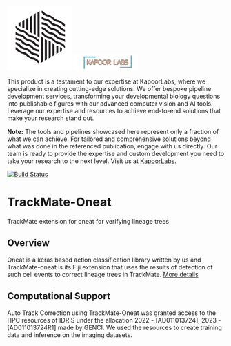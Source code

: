 <img src="images/mtrack.png" alt="Logo1" width="150"/>
<img src="images/kapoorlablogo.png" alt="Logo2" width="150"/>

This product is a testament to our expertise at KapoorLabs, where we specialize in creating cutting-edge solutions. We offer bespoke pipeline development services, transforming your developmental biology questions into publishable figures with our advanced computer vision and AI tools. Leverage our expertise and resources to achieve end-to-end solutions that make your research stand out.

**Note:** The tools and pipelines showcased here represent only a fraction of what we can achieve. For tailored and comprehensive solutions beyond what was done in the referenced publication, engage with us directly. Our team is ready to provide the expertise and custom development you need to take your research to the next level. Visit us at [KapoorLabs](https://www.kapoorlabs.org/).



[![Build Status](https://github.com/trackmate-sc/TrackMate-Oneat/actions/workflows/build.yml/badge.svg)](https://github.com/trackmate-sc/TrackMate-Oneat/actions/workflows/build.yml)

# TrackMate-Oneat

TrackMate extension for oneat for verifying lineage trees

## Overview

Oneat is a keras based action classification library written by us and TrackMate-oneat is its Fiji extension that uses the results of detection of such cell events to correct lineage trees in TrackMate. [More details](https://focalplane.biologists.com/2022/07/04/trackmate-oneat-auto-track-correction-using-deep-learning-networks/)

## Computational Support

Auto Track Correction using TrackMate-Oneat was granted access to the HPC resources of IDRIS under the allocation 2022 - [AD011013724], 2023 - [AD011013724R1] made by GENCI. We used the resources to create training data and inference on the imaging datasets.
